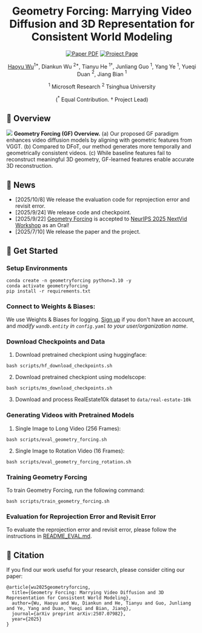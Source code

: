 <div align="center">

<h1>Geometry Forcing: Marrying Video Diffusion and 3D Representation for Consistent World Modeling </h1>
<a href="https://www.arxiv.org/abs/2507.07982">
<img src='https://img.shields.io/badge/arxiv-geometryforcing-darkred' alt='Paper PDF'></a>
<a href="https://geometryforcing.github.io/">
<img src='https://img.shields.io/badge/Project-Website-orange' alt='Project Page'></a>


[Haoyu Wu](https://cintellifusion.github.io/)$^{1*}$, Diankun Wu $^{2*}$, Tianyu He $^{1†}$, Junliang Guo $^{1}$, Yang Ye $^{1}$, Yueqi Duan $^{2}$, Jiang Bian $^{1}$

$^1$ Microsoft Research $^2$ Tsinghua University

($^*$ Equal Contribution. † Project Lead)

</div>

## 🎯 Overview 
![](assets/main.png)
**Geometry Forcing (GF) Overview.**
(a) Our proposed GF paradigm enhances video diffusion models by aligning with geometric features from VGGT. 
(b) Compared to DFoT, our method generates more temporally and geometrically consistent videos. 
(c) While baseline features fail to reconstruct meaningful 3D geometry, GF-learned features enable accurate 3D reconstruction.

## 🚀 News
- [2025/10/8] We release the evaluation code for reprojection error and revisit error.
- [2025/9/24] We release code and checkpoint.
- [2025/9/22] [Geometry Forcing](https://geometryforcing.github.io/) is accepted to [NeurIPS 2025 NextVid Workshop](https://what-makes-good-video.github.io/) as an Oral!
- [2025/7/10] We release the paper and the project. 

## 💪 Get Started

### Setup Environments 

```shell
conda create -n geometryforcing python=3.10 -y
conda activate geometryforcing
pip install -r requirements.txt
```

### Connect to Weights & Biases:

We use Weights & Biases for logging. [Sign up](https://wandb.ai/login?signup=true) if you don't have an account, and *modify `wandb.entity` in `config.yaml` to your user/organization name*.

### Download Checkpoints and Data
1. Download pretrained checkpiont using huggingface: 
```shell
bash scripts/hf_download_checkpoints.sh
```


2. Download pretrained checkpiont using modelscope: 

```shell
bash scripts/ms_download_checkpoints.sh
```

3. Download and process RealEstate10k dataset to  `data/real-estate-10k`

### Generating Videos with Pretrained Models

1. Single Image to Long Video (256 Frames):

```shell
bash scripts/eval_geometry_forcing.sh
```

2. Single Image to Rotation Video (16 Frames):

```shell
bash scripts/eval_geometry_forcing_rotation.sh
```

### Training Geometry Forcing

To train Geometry Forcing, run the following command:
```shell
bash scripts/train_geometry_forcing.sh
```

### Evaluation for Reprojection Error and Revisit Error
To evaluate the reprojection error and revisit error, please follow the instructions in [README_EVAL.md](README_EVAL.md).


## 📜 Citation

If you find our work useful for your research, please consider citing our paper:
```
@article{wu2025geometryforcing,
  title={Geometry Forcing: Marrying Video Diffusion and 3D Representation for Consistent World Modeling},
  author={Wu, Haoyu and Wu, Diankun and He, Tianyu and Guo, Junliang and Ye, Yang and Duan, Yueqi and Bian, Jiang},
  journal={arXiv preprint arXiv:2507.07982},
  year={2025}
}
```
